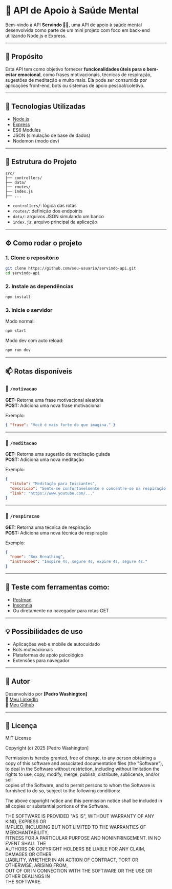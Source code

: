 # 🧠 API de Apoio à Saúde Mental

Bem-vindo à API **Servindo 🐕‍🦺**, uma API de apoio à saúde mental desenvolvida como parte de um mini projeto com foco em back-end utilizando Node.js e Express.

---

## 📌 Propósito

Esta API tem como objetivo fornecer **funcionalidades úteis para o bem-estar emocional**, como frases motivacionais, técnicas de respiração, sugestões de meditação e muito mais. Ela pode ser consumida por aplicações front-end, bots ou sistemas de apoio pessoal/coletivo.

---

## 🚀 Tecnologias Utilizadas

- [Node.js](https://nodejs.org/)
- [Express](https://expressjs.com/)
- ES6 Modules
- JSON (simulação de base de dados)
- Nodemon (modo dev)

---

## 📁 Estrutura do Projeto

```
src/
├── controllers/
├── data/
├── routes/
├── index.js
├── ...
```

- `controllers/`: lógica das rotas
- `routes/`: definição dos endpoints
- `data/`: arquivos JSON simulando um banco
- `index.js`: arquivo principal da aplicação

---

## ⚙️ Como rodar o projeto

### 1. Clone o repositório
```bash
git clone https://github.com/seu-usuario/servindo-api.git
cd servindo-api
```

### 2. Instale as dependências
```bash
npm install
```

### 3. Inicie o servidor
Modo normal:
```bash
npm start
```

Modo dev com auto reload:
```bash
npm run dev
```

---

## 📫 Rotas disponíveis

### 📍 `/motivacao`  
**GET:** Retorna uma frase motivacional aleatória  
**POST:** Adiciona uma nova frase motivacional

Exemplo:
```json
{ "frase": "Você é mais forte do que imagina." }
```

---

### 📍 `/meditacao`  
**GET:** Retorna uma sugestão de meditação guiada  
**POST:** Adiciona uma nova meditação

Exemplo:
```json
{
  "titulo": "Meditação para Iniciantes",
  "descricao": "Sente-se confortavelmente e concentre-se na respiração.",
  "link": "https://www.youtube.com/..."
}
```

---

### 📍 `/respiracao`  
**GET:** Retorna uma técnica de respiração  
**POST:** Adiciona uma nova técnica de respiração

Exemplo:
```json
{
  "nome": "Box Breathing",
  "instrucoes": "Inspire 4s, segure 4s, expire 4s, segure 4s."
}
```

---

## 🧪 Teste com ferramentas como:

- [Postman](https://www.postman.com/)
- [Insomnia](https://insomnia.rest/)
- Ou diretamente no navegador para rotas GET

---

## 💡 Possibilidades de uso

- Aplicações web e mobile de autocuidado
- Bots motivacionais
- Plataformas de apoio psicológico
- Extensões para navegador

---

## 👤 Autor

Desenvolvido por **[Pedro Washington]**  
🔗 [Meu LinkedIn](https://www.linkedin.com/in/pedro-w-a52125324/)  
🔗 [Meu Github](https://github.com/PWzx07)

---

## 📄 Licença

MIT License

Copyright (c) 2025 [Pedro Washington]

Permission is hereby granted, free of charge, to any person obtaining a copy
of this software and associated documentation files (the "Software"), to deal
in the Software without restriction, including without limitation the rights
to use, copy, modify, merge, publish, distribute, sublicense, and/or sell  
copies of the Software, and to permit persons to whom the Software is  
furnished to do so, subject to the following conditions:

The above copyright notice and this permission notice shall be included in  
all copies or substantial portions of the Software.

THE SOFTWARE IS PROVIDED "AS IS", WITHOUT WARRANTY OF ANY KIND, EXPRESS OR  
IMPLIED, INCLUDING BUT NOT LIMITED TO THE WARRANTIES OF MERCHANTABILITY,  
FITNESS FOR A PARTICULAR PURPOSE AND NONINFRINGEMENT. IN NO EVENT SHALL THE  
AUTHORS OR COPYRIGHT HOLDERS BE LIABLE FOR ANY CLAIM, DAMAGES OR OTHER  
LIABILITY, WHETHER IN AN ACTION OF CONTRACT, TORT OR OTHERWISE, ARISING FROM,  
OUT OF OR IN CONNECTION WITH THE SOFTWARE OR THE USE OR OTHER DEALINGS IN  
THE SOFTWARE.
